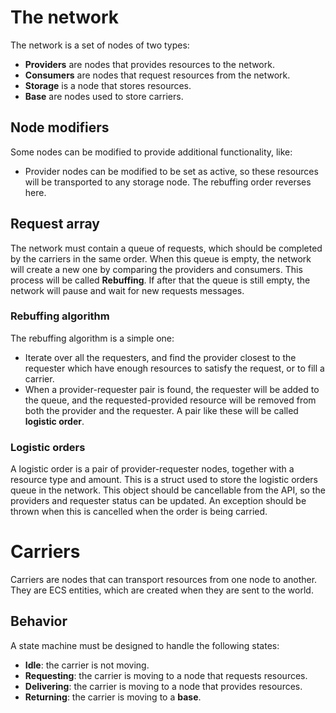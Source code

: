 # The network
The network is a set of nodes of two types:
- **Providers** are nodes that provides resources to the network.
- **Consumers** are nodes that request resources from the network.
- **Storage** is a node that stores resources.
- **Base** are nodes used to store carriers.

## Node modifiers
Some nodes can be modified to provide additional functionality, like:
- Provider nodes can be modified to be set as active, so these resources will be transported to any storage node. The rebuffing order reverses here.

## Request array
The network must contain a queue of requests, which should be completed by the carriers in the same order.
When this queue is empty, the network will create a new one by comparing the providers and consumers. This process will be called **Rebuffing**.
If after that the queue is still empty, the network will pause and wait for new requests messages.

### Rebuffing algorithm
The rebuffing algorithm is a simple one:
- Iterate over all the requesters, and find the provider closest to the requester which have enough resources to satisfy the request, or to fill a carrier.
- When a provider-requester pair is found, the requester will be added to the queue, and the requested-provided resource will be removed from both the provider and the requester. A pair like these will be called **logistic order**.

### Logistic orders
A logistic order is a pair of provider-requester nodes, together with a resource type and amount.
This is a struct used to store the logistic orders queue in the network.
This object should be cancellable from the API, so the providers and requester status can be updated.
An exception should be thrown when this is cancelled when the order is being carried.

# Carriers
Carriers are nodes that can transport resources from one node to another.
They are ECS entities, which are created when they are sent to the world.

## Behavior
A state machine must be designed to handle the following states:
- **Idle**: the carrier is not moving.
- **Requesting**: the carrier is moving to a node that requests resources.
- **Delivering**: the carrier is moving to a node that provides resources.
- **Returning**: the carrier is moving to a **base**.